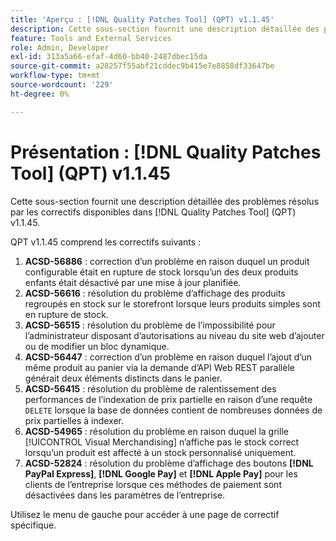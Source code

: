 ```yaml
---
title: 'Aperçu : [!DNL Quality Patches Tool] (QPT) v1.1.45'
description: Cette sous-section fournit une description détaillée des problèmes résolus par les correctifs disponibles dans [!DNL Quality Patches Tool] (QPT) v1.1.45.
feature: Tools and External Services
role: Admin, Developer
exl-id: 313a5a66-efaf-4d60-bb40-2487dbec15da
source-git-commit: a28257f55abf21cddec9b415e7e8858df33647be
workflow-type: tm+mt
source-wordcount: '229'
ht-degree: 0%

---
```


# Présentation : [!DNL Quality Patches Tool] (QPT) v1.1.45

Cette sous-section fournit une description détaillée des problèmes résolus par les correctifs disponibles dans [!DNL Quality Patches Tool] (QPT) v1.1.45.

QPT v1.1.45 comprend les correctifs suivants :

1. **ACSD-56886** : correction d’un problème en raison duquel un produit configurable était en rupture de stock lorsqu’un des deux produits enfants était désactivé par une mise à jour planifiée.
1. **ACSD-56616** : résolution du problème d’affichage des produits regroupés en stock sur le storefront lorsque leurs produits simples sont en rupture de stock.
1. **ACSD-56515** : résolution du problème de l’impossibilité pour l’administrateur disposant d’autorisations au niveau du site web d’ajouter ou de modifier un bloc dynamique.
1. **ACSD-56447** : correction d’un problème en raison duquel l’ajout d’un même produit au panier via la demande d’API Web REST parallèle générait deux éléments distincts dans le panier.
1. **ACSD-56415** : résolution du problème de ralentissement des performances de l’indexation de prix partielle en raison d’une requête `DELETE` lorsque la base de données contient de nombreuses données de prix partielles à indexer.
1. **ACSD-54965** : résolution du problème en raison duquel la grille [!UICONTROL Visual Merchandising] n’affiche pas le stock correct lorsqu’un produit est affecté à un stock personnalisé uniquement.
1. **ACSD-52824** : résolution du problème d’affichage des boutons **[!DNL PayPal Express]**, **[!DNL Google Pay]** et **[!DNL Apple Pay]** pour les clients de l’entreprise lorsque ces méthodes de paiement sont désactivées dans les paramètres de l’entreprise.

Utilisez le menu de gauche pour accéder à une page de correctif spécifique.
